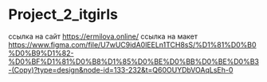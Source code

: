 # Project_2_itgirls
ссылка на сайт https://ermilova.online/
ссылка на макет https://www.figma.com/file/U7wUC9idA0lEELn1TCH8sS/%D1%81%D0%B0%D0%B9%D1%82-%D0%BF%D1%81%D0%B8%D1%85%D0%BE%D0%BB%D0%BE%D0%B3-(Copy)?type=design&node-id=133-232&t=Q60OUYDbVOAqLsEh-0

